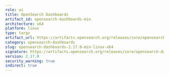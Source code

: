 ```yaml
---
role: ui
title: OpenSearch Dashboards
artifact_id: opensearch-dashboards-min
architecture: x64
platform: linux
type: targz
artifact_url: https://artifacts.opensearch.org/releases/core/opensearch-dashboards/2.17.0/opensearch-dashboards-min-2.17.0-linux-x64.tar.gz
category: opensearch-dashboards
slug: opensearch-dashboards-2.17.0-min-linux-x64
signature: https://artifacts.opensearch.org/releases/core/opensearch-dashboards/2.17.0/opensearch-dashboards-min-2.17.0-linux-x64.tar.gz.sig
version: 2.17.0
security_warning: true
indirect: true
---
```

